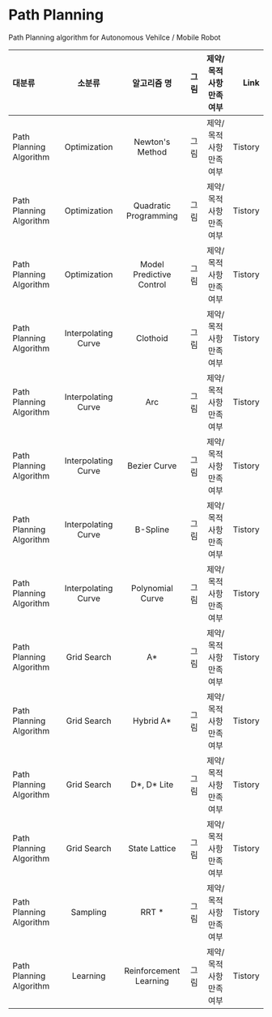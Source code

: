# Path Planning
Path Planning algorithm for Autonomous Vehilce / Mobile Robot


| 대분류 | 소분류 | 알고리즘 명 | 그림 | 제약/목적 사항 만족 여부 | Link |
|:---------|:--------:|:--------:|:--------:|:--------:|---------:|
| Path Planning Algorithm | Optimization | Newton's Method | 그림 | 제약/목적 사항 만족 여부 | Tistory |
| Path Planning Algorithm | Optimization | Quadratic Programming | 그림 | 제약/목적 사항 만족 여부 | Tistory |
| Path Planning Algorithm | Optimization | Model Predictive Control | 그림 | 제약/목적 사항 만족 여부 | Tistory |
| Path Planning Algorithm | Interpolating Curve | Clothoid | 그림 | 제약/목적 사항 만족 여부 | Tistory |
| Path Planning Algorithm | Interpolating Curve | Arc | 그림 | 제약/목적 사항 만족 여부 | Tistory |
| Path Planning Algorithm | Interpolating Curve | Bezier Curve | 그림 | 제약/목적 사항 만족 여부 | Tistory |
| Path Planning Algorithm | Interpolating Curve | B-Spline | 그림 | 제약/목적 사항 만족 여부 | Tistory |
| Path Planning Algorithm | Interpolating Curve | Polynomial Curve | 그림 | 제약/목적 사항 만족 여부 | Tistory |
| Path Planning Algorithm | Grid Search | A* | 그림 | 제약/목적 사항 만족 여부 | Tistory |
| Path Planning Algorithm | Grid Search | Hybrid A* | 그림 | 제약/목적 사항 만족 여부 | Tistory |
| Path Planning Algorithm | Grid Search | D*, D* Lite | 그림 | 제약/목적 사항 만족 여부 | Tistory |
| Path Planning Algorithm | Grid Search | State Lattice | 그림 | 제약/목적 사항 만족 여부 | Tistory |
| Path Planning Algorithm | Sampling | RRT * | 그림 | 제약/목적 사항 만족 여부 | Tistory |
| Path Planning Algorithm | Learning | Reinforcement Learning | 그림 | 제약/목적 사항 만족 여부 | Tistory |